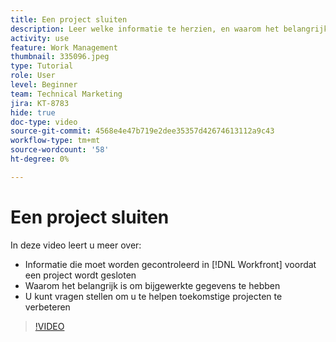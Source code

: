 ```yaml
---
title: Een project sluiten
description: Leer welke informatie te herzien, en waarom het belangrijk is om bijgewerkte gegevens, in een project te hebben alvorens het in  [!DNL &#x200B; Workfront] te sluiten.
activity: use
feature: Work Management
thumbnail: 335096.jpeg
type: Tutorial
role: User
level: Beginner
team: Technical Marketing
jira: KT-8783
hide: true
doc-type: video
source-git-commit: 4568e4e47b719e2dee35357d42674613112a9c43
workflow-type: tm+mt
source-wordcount: '58'
ht-degree: 0%

---
```


# Een project sluiten

In deze video leert u meer over:

* Informatie die moet worden gecontroleerd in [!DNL Workfront] voordat een project wordt gesloten
* Waarom het belangrijk is om bijgewerkte gegevens te hebben
* U kunt vragen stellen om u te helpen toekomstige projecten te verbeteren

>[!VIDEO](https://video.tv.adobe.com/v/3445469/?quality=12&learn=on&enablevpops&captions=dut)

<!--
This video is confusing. We have heard multiple complaints that it doesn't show how to actually change the project to Complete. "Change the project status to complete" covers the same material in more depth and clarity, so we've removed this tutorial from the TOC and redirected it's URL to point to "Change the project status to complete".
-->
